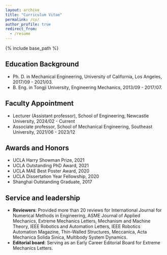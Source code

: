 ```yaml
---
layout: archive
title: "Curriculum Vitae"
permalink: /cv/
author_profile: true
redirect_from:
  - /resume
---
```


{% include base_path %}

Education Background
---
* Ph. D. in Mechanical Engineering, University of California, Los Angeles, 2017/09 - 2021/03.
* B. Eng. in Tongji University, Engineering Mechanics, 2013/09 - 2017/07.

Faculty Appointment
---
* Lecturer (Assistant professor), School of Engineering, Newcastle University, 2024/02 - Current
* Associate professor, School of Mechanical Engineering, Southeast University, 2021/06 - 2023/12

Awards and Honors
---
* UCLA Harry Showman Prize, 2021
* UCLA Outstanding PhD Award, 2021
* UCLA MAE Best Poster Award, 2020
* UCLA Dissertation Year Fellowship, 2020
* Shanghai Outstanding Graduate, 2017

Service and leadership
---
* **Reviewers**: Provided more than 20 reviews for International Journal for Numerical Methods in Engineering, ASME Journal of Applied Mechanics, Extreme Mechanics Letters, Mechanism and Machine Theory, IEEE Robotics and Automation Letters, IEEE Robotics Automation Magazine, Thin-Walled Structures, Meccanica, Acta Mechanica Solida Sinica, Multibody System Dynamics.
* **Editorial board**: Serving as an Early Career Editorial Board for Extreme Mechanics Letters.

